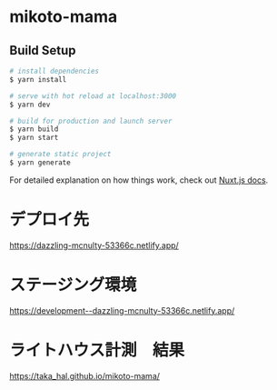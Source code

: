 # mikoto-mama

## Build Setup

```bash
# install dependencies
$ yarn install

# serve with hot reload at localhost:3000
$ yarn dev

# build for production and launch server
$ yarn build
$ yarn start

# generate static project
$ yarn generate
```

For detailed explanation on how things work, check out [Nuxt.js docs](https://nuxtjs.org).

# デプロイ先
https://dazzling-mcnulty-53366c.netlify.app/

# ステージング環境
https://development--dazzling-mcnulty-53366c.netlify.app/

# ライトハウス計測　結果
https://taka_hal.github.io/mikoto-mama/